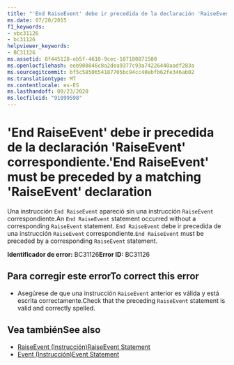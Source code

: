 ```yaml
---
title: "'End RaiseEvent' debe ir precedida de la declaración 'RaiseEvent' correspondiente."
ms.date: 07/20/2015
f1_keywords:
- vbc31126
- bc31126
helpviewer_keywords:
- BC31126
ms.assetid: 8f445128-eb5f-4610-9cec-107180871500
ms.openlocfilehash: eeb908846c8a2dea9377c93a74226440aadf283a
ms.sourcegitcommit: bf5c5850654187705bc94cc40ebfb62fe346ab02
ms.translationtype: MT
ms.contentlocale: es-ES
ms.lasthandoff: 09/23/2020
ms.locfileid: "91099598"
---
```

# <a name="end-raiseevent-must-be-preceded-by-a-matching-raiseevent-declaration"></a><span data-ttu-id="1f63a-102">'End RaiseEvent' debe ir precedida de la declaración 'RaiseEvent' correspondiente.</span><span class="sxs-lookup"><span data-stu-id="1f63a-102">'End RaiseEvent' must be preceded by a matching 'RaiseEvent' declaration</span></span>

<span data-ttu-id="1f63a-103">Una instrucción `End RaiseEvent` apareció sin una instrucción `RaiseEvent` correspondiente.</span><span class="sxs-lookup"><span data-stu-id="1f63a-103">An `End RaiseEvent` statement occurred without a corresponding `RaiseEvent` statement.</span></span> <span data-ttu-id="1f63a-104">`End RaiseEvent` debe ir precedida de una instrucción `RaiseEvent` correspondiente.</span><span class="sxs-lookup"><span data-stu-id="1f63a-104">`End RaiseEvent` must be preceded by a corresponding `RaiseEvent` statement.</span></span>  
  
 <span data-ttu-id="1f63a-105">**Identificador de error:** BC31126</span><span class="sxs-lookup"><span data-stu-id="1f63a-105">**Error ID:** BC31126</span></span>  
  
## <a name="to-correct-this-error"></a><span data-ttu-id="1f63a-106">Para corregir este error</span><span class="sxs-lookup"><span data-stu-id="1f63a-106">To correct this error</span></span>  
  
- <span data-ttu-id="1f63a-107">Asegúrese de que una instrucción `RaiseEvent` anterior es válida y está escrita correctamente.</span><span class="sxs-lookup"><span data-stu-id="1f63a-107">Check that the preceding `RaiseEvent` statement is valid and correctly spelled.</span></span>  
  
## <a name="see-also"></a><span data-ttu-id="1f63a-108">Vea también</span><span class="sxs-lookup"><span data-stu-id="1f63a-108">See also</span></span>

- [<span data-ttu-id="1f63a-109">RaiseEvent (Instrucción)</span><span class="sxs-lookup"><span data-stu-id="1f63a-109">RaiseEvent Statement</span></span>](../language-reference/statements/raiseevent-statement.md)
- [<span data-ttu-id="1f63a-110">Event (Instrucción)</span><span class="sxs-lookup"><span data-stu-id="1f63a-110">Event Statement</span></span>](../language-reference/statements/event-statement.md)

